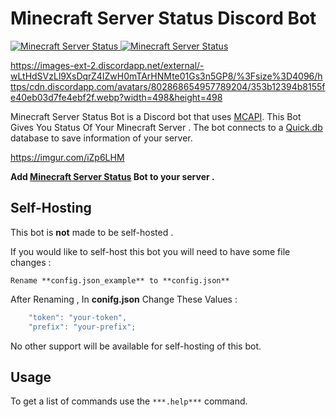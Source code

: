 # Minecraft Server Status Discord Bot

<a href="https://top.gg/bot/802868654957789204">
    <img src="https://top.gg/api/widget/802868654957789204.svg" alt="Minecraft Server Status" />
</a>

<a href="https://botsfordiscord.com/bots/802868654957789204">
    <img src="https://botsfordiscord.com/api/bot/802868654957789204/widget" alt="Minecraft Server Status" />
</a>

https://images-ext-2.discordapp.net/external/-wLtHdSVzLl9XsDqrZ4IZwH0mTArHNMte01Gs3n5GP8/%3Fsize%3D4096/https/cdn.discordapp.com/avatars/802868654957789204/353b12394b8155fe40eb03d7fe4ebf2f.webp?width=498&height=498

Minecraft Server Status Bot is a Discord bot that uses [MCAPI](http://mcapi.us). This Bot Gives You Status Of Your Minecraft Server . The bot connects to a [Quick.db](https://quickdb.js.org) database to save information of your server.

https://imgur.com/iZp6LHM

**Add [Minecraft Server Status](https://top.gg/bot/628400349979344919) Bot to your server .**

## Self-Hosting

This bot is **not** made to be self-hosted .

If you would like to self-host this bot you will need to have some file changes :

```
Rename **config.json_example** to **config.json**
```

After Renaming , In **conifg.json** Change These Values :
```javascript
    "token": "your-token",
    "prefix": "your-prefix";
```

No other support will be available for self-hosting of this bot.

## Usage

To get a list of commands use the `***.help***` command. 
